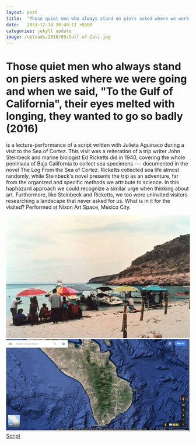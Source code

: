 ```yaml
---
layout: post
title:  "Those quiet men who always stand on piers asked where we were going and when we said, "To the Gulf of California", their eyes melted with longing, they wanted to go so badly (2016)"
date:   2023-12-14 20:49:11 +0100
categories: jekyll update
image: /uploads/2016/09/Gulf-of-Cali.jpg
---
```


# Those quiet men who always stand on piers asked where we were going and when we said, "To the Gulf of California", their eyes melted with longing, they wanted to go so badly (2016) 

is a lecture-performance of a script written with Julieta Aguinaco
during a visit to the Sea of Cortez. This visit was a reiteration of a
trip writer John Steinbeck and marine biologist Ed Ricketts did in 1940,
covering the whole peninsula of Baja California to collect sea specimens
--- documented in the novel The Log From the Sea of Cortez. Ricketts
collected sea life almost randomly, while Steinbeck's novel presents the
trip as an adventure, far from the organized and specific methods we
attribute to science. In this haphazard approach we could recognize a
similar urge when thinking about art. Furthermore, like Steinbeck and
Ricketts, we too were uninvited visitors researching a landscape that
never asked for us. What is in it for the visited? Performed at Nixon
Art Space, Mexico City.

![gulf-of-cali](/uploads/2016/09/Gulf-of-Cali.jpg)
![](/uploads/2017/09/BCS.png)
[Script](/uploads/2015/12/Those-Quiet-Men...-script.pdf)

